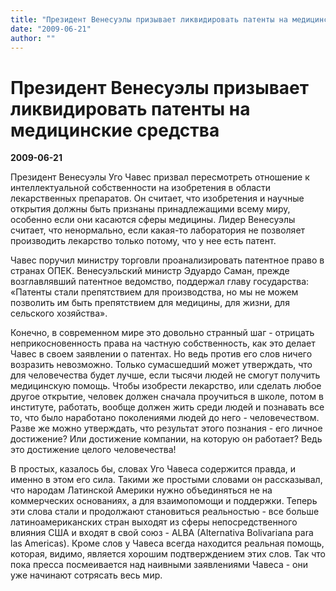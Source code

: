 ```yaml
---
title: "Президент Венесуэлы призывает ликвидировать патенты на медицинские средства"
date: "2009-06-21"
author: ""
---
```


# Президент Венесуэлы призывает ликвидировать патенты на медицинские средства

**2009-06-21** 

Президент Венесуэлы Уго Чавес призвал пересмотреть отношение к интеллектуальной собственности на изобретения в области лекарственных препаратов. Он считает, что изобретения и научные открытия должны быть признаны принадлежащими всему миру, особенно если они касаются сферы медицины. Лидер Венесуэлы считает, что ненормально, если какая-то лаборатория не позволяет производить лекарство только потому, что у нее есть патент.

Чавес поручил министру торговли проанализировать патентное право в странах ОПЕК. Венесуэльский министр Эдуардо Саман, прежде возглавлявший патентное ведомство, поддержал главу государства: «Патенты стали препятствием для производства, но мы не можем позволить им быть препятствием для медицины, для жизни, для сельского хозяйства».

Конечно, в современном мире это довольно странный шаг - отрицать неприкосновенность права на частную собственность, как это делает Чавес в своем заявлении о патентах. Но ведь против его слов ничего возразить невозможно. Только сумасшедший может утверждать, что для человечества будет лучше, если тысячи людей не смогут получить медицинскую помощь. Чтобы изобрести лекарство, или сделать любое другое открытие, человек должен сначала проучиться в школе, потом в институте, работать, вообще должен жить среди людей и познавать все то, что было наработано поколениями людей до него - человечеством. Разве же можно утверждать, что результат этого познания - его личное достижение? Или достижение компании, на которую он работает? Ведь это достижение целого человечества!

В простых, казалось бы, словах Уго Чавеса содержится правда, и именно в этом его сила. Такими же простыми словами он рассказывал, что народам Латинской Америки нужно объединяться не на коммерческих основаниях, а для взаимопомощи и поддержки. Теперь эти слова стали и продолжают становиться реальностью - все больше латиноамериканских стран выходят из сферы непосредственного влияния США и входят в свой союз - ALBA (Alternativa Bolivariana para las Americas). Кроме слов у Чавеса всегда находится реальная помощь, которая, видимо, является хорошим подтверждением этих слов. Так что пока пресса посмеивается над наивными заявлениями Чавеса - они уже начинают сотрясать весь мир.